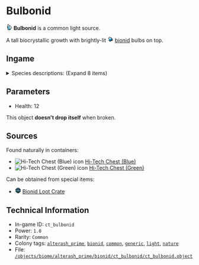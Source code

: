 # Bulbonid

<img src="https://raw.githubusercontent.com/Ceterai/Enternia/main/objects/biome/alterash_prime/bionid/ct_bulbonid/icon.png" alt="Bulbonid icon" loading="lazy" height=16px width="auto" /> **Bulbonid** is a common light source.

A tall biocrystallic growth with brightly-lit <img src="https://raw.githubusercontent.com/Ceterai/Enternia/main/items/generic/crafting/ct_bionid.png" alt="Bionid icon" loading="lazy" height=16px width="auto" /> [bionid](https://ceterai.github.io/MyEnternia/Wiki/Bionid) bulbs on top.

## Ingame

<details markdown="1"><summary>Species descriptions: (Expand 8 items)</summary>

- Alta: This plant is growing bionid formations that glow with the energy it provides.
- Apex: It's some kind of a natural light.
- Avian: Those bulbs on it are way too big!
- Floran: Floran want to ssslash white glowing ball!
- Glitch: Positive. It sure produces a lot of light.
- Human: A 'little' glowing flower.
- Hylotl: This is a specimen of a natural light source.
- Novakid: Wow, those bulbs are glowin' really bright!

</details>

## Parameters

- Health: 12

This object **doesn't drop itself** when broken.

## Sources

Found naturally in containers:

- <img src="https://starbounder.org/mediawiki/images/9/9f/Hi-Tech_Chest_%28Blue%29.png" alt="Hi-Tech Chest (Blue) icon" loading="lazy" height=9px width=12px /> [Hi-Tech Chest (Blue)](https://starbounder.org/Hi-Tech_Chest_(Blue))
- <img src="https://starbounder.org/mediawiki/images/8/88/Hi-Tech_Chest_%28Green%29.png" alt="Hi-Tech Chest (Green) icon" loading="lazy" height=9px width=12px /> [Hi-Tech Chest (Green)](https://starbounder.org/Hi-Tech_Chest_(Green))

Can be obtained from special items:

- <img src="https://raw.githubusercontent.com/Ceterai/Enternia/main/items/active/alta/loot/biome/ct_bionid_loot.png" alt="Bionid Loot Crate icon" loading="lazy" height=16px width="auto" /> [Bionid Loot Crate](https://ceterai.github.io/MyEnternia/Wiki/BionidLootCrate)

## Technical Information

- In-game ID: `ct_bulbonid`
- Power: `1.0`
- Rarity: `Common`
- Colony tags: [`alterash_prime`](https://ceterai.github.io/MyEnternia/Wiki/Tags/AlterashPrime), [`bionid`](https://ceterai.github.io/MyEnternia/Wiki/Tags/Bionid), [`common`](https://ceterai.github.io/MyEnternia/Wiki/Tags/Common), [`generic`](https://ceterai.github.io/MyEnternia/Wiki/Tags/Generic), [`light`](https://ceterai.github.io/MyEnternia/Wiki/Tags/Light), [`nature`](https://ceterai.github.io/MyEnternia/Wiki/Tags/Nature)
- File: [`/objects/biome/alterash_prime/bionid/ct_bulbonid/ct_bulbonid.object`](https://github.com/Ceterai/Enternia/blob/main/objects/biome/alterash_prime/bionid/ct_bulbonid/ct_bulbonid.object)
